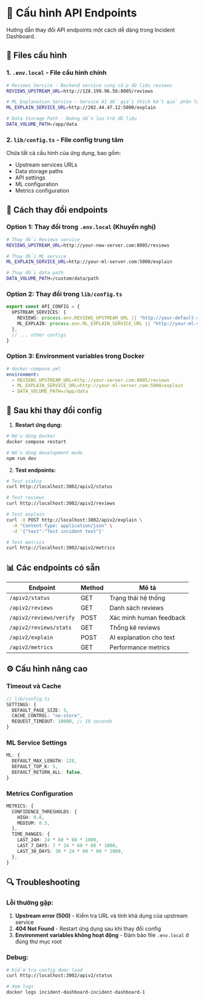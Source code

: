 # 🔧 Cấu hình API Endpoints

Hướng dẫn thay đổi API endpoints một cách dễ dàng trong Incident Dashboard.

## 📁 Files cấu hình

### 1. **`.env.local`** - File cấu hình chính
```bash
# Reviews Service - Backend service cung cấp dữ liệu reviews
REVIEWS_UPSTREAM_URL=http://128.199.96.56:8005/reviews

# ML Explanation Service - Service AI để giải thích kết quả phân loại
ML_EXPLAIN_SERVICE_URL=http://202.44.47.12:5000/explain

# Data Storage Path - Đường dẫn lưu trữ dữ liệu
DATA_VOLUME_PATH=/app/data
```

### 2. **`lib/config.ts`** - File config trung tâm
Chứa tất cả cấu hình của ứng dụng, bao gồm:
- Upstream services URLs
- Data storage paths
- API settings
- ML configuration
- Metrics configuration

## 🚀 Cách thay đổi endpoints

### Option 1: Thay đổi trong `.env.local` (Khuyến nghị)
```bash
# Thay đổi Reviews service
REVIEWS_UPSTREAM_URL=http://your-new-server.com:8005/reviews

# Thay đổi ML service
ML_EXPLAIN_SERVICE_URL=http://your-ml-server.com:5000/explain

# Thay đổi data path
DATA_VOLUME_PATH=/custom/data/path
```

### Option 2: Thay đổi trong `lib/config.ts`
```typescript
export const API_CONFIG = {
  UPSTREAM_SERVICES: {
    REVIEWS: process.env.REVIEWS_UPSTREAM_URL || "http://your-default-server.com:8005/reviews",
    ML_EXPLAIN: process.env.ML_EXPLAIN_SERVICE_URL || "http://your-ml-server.com:5000/explain",
  },
  // ... other configs
}
```

### Option 3: Environment variables trong Docker
```yaml
# docker-compose.yml
environment:
  - REVIEWS_UPSTREAM_URL=http://your-server.com:8005/reviews
  - ML_EXPLAIN_SERVICE_URL=http://your-ml-server.com:5000/explain
  - DATA_VOLUME_PATH=/app/data
```

## 🔄 Sau khi thay đổi config

1. **Restart ứng dụng:**
```bash
# Nếu dùng Docker
docker compose restart

# Nếu dùng development mode
npm run dev
```

2. **Test endpoints:**
```bash
# Test status
curl http://localhost:3002/apiv2/status

# Test reviews
curl http://localhost:3002/apiv2/reviews

# Test explain
curl -X POST http://localhost:3002/apiv2/explain \
  -H "Content-Type: application/json" \
  -d '{"text":"Test incident text"}'

# Test metrics
curl http://localhost:3002/apiv2/metrics
```

## 📊 Các endpoints có sẵn

| Endpoint | Method | Mô tả |
|----------|---------|-------|
| `/apiv2/status` | GET | Trạng thái hệ thống |
| `/apiv2/reviews` | GET | Danh sách reviews |
| `/apiv2/reviews/verify` | POST | Xác minh human feedback |
| `/apiv2/reviews/stats` | GET | Thống kê reviews |
| `/apiv2/explain` | POST | AI explanation cho text |
| `/apiv2/metrics` | GET | Performance metrics |

## ⚙️ Cấu hình nâng cao

### Timeout và Cache
```typescript
// lib/config.ts
SETTINGS: {
  DEFAULT_PAGE_SIZE: 5,
  CACHE_CONTROL: "no-store",
  REQUEST_TIMEOUT: 10000, // 10 seconds
}
```

### ML Service Settings
```typescript
ML: {
  DEFAULT_MAX_LENGTH: 128,
  DEFAULT_TOP_K: 5,
  DEFAULT_RETURN_ALL: false,
}
```

### Metrics Configuration
```typescript
METRICS: {
  CONFIDENCE_THRESHOLDS: {
    HIGH: 0.8,
    MEDIUM: 0.5,
  },
  TIME_RANGES: {
    LAST_24H: 24 * 60 * 60 * 1000,
    LAST_7_DAYS: 7 * 24 * 60 * 60 * 1000,
    LAST_30_DAYS: 30 * 24 * 60 * 60 * 1000,
  },
}
```

## 🔍 Troubleshooting

### Lỗi thường gặp:
1. **Upstream error (500)** - Kiểm tra URL và tính khả dụng của upstream service
2. **404 Not Found** - Restart ứng dụng sau khi thay đổi config
3. **Environment variables không hoạt động** - Đảm bảo file `.env.local` ở đúng thư mục root

### Debug:
```bash
# Kiểm tra config được load
curl http://localhost:3002/apiv2/status

# Xem logs
docker logs incident-dashboard-incident-dashboard-1
```
